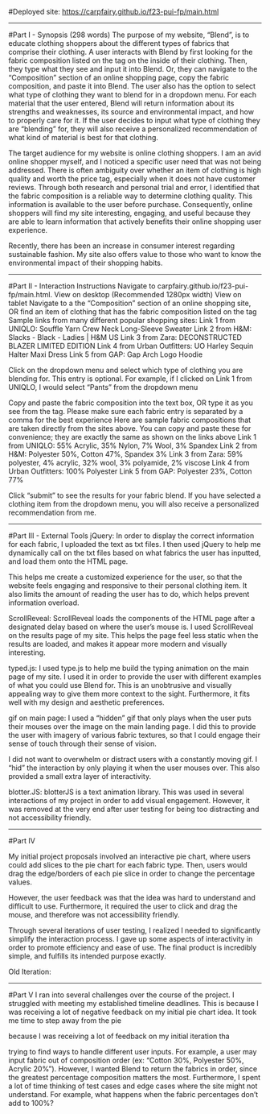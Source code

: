 #Deployed site: https://carpfairy.github.io/f23-pui-fp/main.html

-------------------------------------------------------------------------------
#Part I - Synopsis (298 words)
The purpose of my website, “Blend”, is to educate clothing shoppers about the different types of fabrics that comprise their clothing. A user interacts with Blend by first looking for the fabric composition listed on the tag on the inside of their clothing. Then, they type what they see and input it into Blend. Or, they can navigate to the “Composition” section of an online shopping page, copy the fabric composition, and paste it into Blend. The user also has the option to select what type of clothing they want to blend for in a dropdown menu. For each material that the user entered, Blend will return information about its strengths and weaknesses, its source and environmental impact, and how to properly care for it. If the user decides to input what type of clothing they are “blending” for, they will also receive a personalized recommendation of what kind of material is best for that clothing. 

The target audience for my website is online clothing shoppers. I am an avid online shopper myself, and I noticed a specific user need that was not being addressed. There is often ambiguity over whether an item of clothing is high quality and worth the price tag, especially when it does not have customer reviews. Through both research and personal trial and error, I identified that the fabric composition is a reliable way to determine clothing quality. This information is available to the user before purchase. Consequently, online shoppers will find my site interesting, engaging, and useful because they are able to learn information that actively benefits their online shopping user experience. 

Recently, there has been an increase in consumer interest regarding sustainable fashion. My site also offers value to those who want to know the environmental impact of their shopping habits. 

-------------------------------------------------------------------------------
#Part II - Interaction Instructions
Navigate to carpfairy.github.io/f23-pui-fp/main.html.
View on desktop (Recommended 1280px width)
View on tablet 
Navigate to a the “Composition” section of an online shopping site, OR find an item of clothing that has the fabric composition listed on the tag
Sample links from many different popular shopping sites:
Link 1 from UNIQLO: Souffle Yarn Crew Neck Long-Sleeve Sweater
Link 2 from H&M: Slacks - Black - Ladies | H&M US
Link 3 from Zara: DECONSTRUCTED BLAZER LIMITED EDITION
Link 4 from Urban Outfitters: UO Harley Sequin Halter Maxi Dress
Link 5 from GAP: Gap Arch Logo Hoodie

Click on the dropdown menu and select which type of clothing you are blending for. This entry is optional. 
For example, if I clicked on Link 1 from UNIQLO, I would select “Pants” from the dropdown menu

Copy and paste the fabric composition into the text box, OR type it as you see from the tag. Please make sure each fabric entry is separated by a comma for the best experience
Here are sample fabric compositions that are taken directly from the sites above. You can copy and paste these for convenience; they are exactly the same as shown on the links above
Link 1 from UNIQLO: 55% Acrylic, 35% Nylon, 7% Wool, 3% Spandex
Link 2 from H&M: Polyester 50%, Cotton 47%, Spandex 3%
Link 3 from Zara: 59% polyester, 4% acrylic, 32% wool, 3% polyamide, 2% viscose
Link 4 from Urban Outfitters: 100% Polyester
Link 5 from GAP: Polyester 23%, Cotton 77%

Click “submit” to see the results for your fabric blend. If you have selected a clothing item from the dropdown menu, you will also receive a personalized recommendation from me.

-------------------------------------------------------------------------------

#Part III - External Tools
jQuery: In order to display the correct information for each fabric, I uploaded the text as txt files. I then used jQuery to help me dynamically call on the txt files based on what fabrics the user has inputted, and load them onto the HTML page. 

This helps me create a customized experience for the user, so that the website feels engaging and responsive to their personal clothing item. It also limits the amount of reading the user has to do, which helps prevent information overload. 

ScrollReveal: ScrollReveal loads the components of the HTML page after a designated delay based on where the user’s mouse is. I used ScrollReveal on the results page of my site. This helps the page feel less static when the results are loaded, and makes it appear more modern and visually interesting. 

typed.js: I used type.js to help me build the typing animation on the main page of my site. I used it in order to provide the user with different examples of what you could use Blend for. This is an unobtrusive and visually appealing way to give them more context to the sight. Furthermore, it fits well with my design and aesthetic preferences.

gif on main page: I used a “hidden” gif that only plays when the user puts their mouses over the image on the main landing page. I did this to provide the user with imagery of various fabric textures, so that I could engage their sense of touch through their sense of vision. 

I did not want to overwhelm or distract users with a constantly moving gif. I “hid” the interaction by only playing it when the user mouses over. This also provided a small extra layer of interactivity.


blotter.JS: blotterJS is a text animation library. This was used in several interactions of my project in order to add visual engagement. However, it was removed at the very end after user testing for being too distracting and not accessibility friendly. 

-------------------------------------------------------------------------------
#Part IV

My initial project proposals involved an interactive pie chart, where users could add slices to the pie chart for each fabric type. Then, users would drag the edge/borders of each pie slice in order to change the percentage values. 

However, the user feedback was that the idea was hard to understand and difficult to use. Furthermore, it required the user to click and drag the mouse, and therefore was not accessibility friendly. 

Through several iterations of user testing, I realized I needed to significantly simplify the interaction process. I gave up some aspects of interactivity in order to promote efficiency and ease of use. The final product is incredibly simple, and fulfills its intended purpose exactly. 

Old Iteration:

-------------------------------------------------------------------------------
#Part V
I ran into several challenges over the course of the project. I struggled with meeting my established timeline deadlines. This is because I was receiving a lot of negative feedback on my initial pie chart idea. It took me time to step away from the pie 

because I was receiving a lot of feedback on my initial iteration tha

trying to find ways to handle different user inputs. For example, a user may input fabric out of composition order (ex: “Cotton 30%, Polyester 50%, Acrylic 20%”). However, I wanted Blend to return the fabrics in order, since the greatest percentage composition matters the most. Furthermore, I spent a lot of time thinking of test cases and edge cases where the site might not understand. For example, what happens when the fabric percentages don’t add to 100%? 

